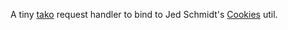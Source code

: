 A tiny [tako](https://github.com/mikeal/tako) request handler
to bind to Jed Schmidt's [Cookies](https://github.com/jed/cookies) util.
